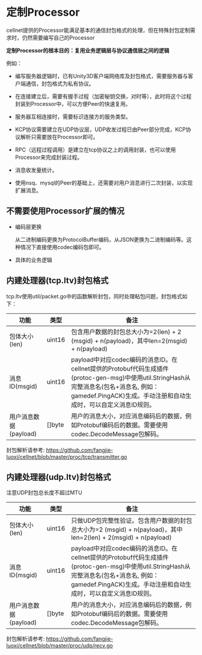 # 定制Processor
cellnet提供的Processor能满足基本的通信封包格式的处理，但在特殊封包定制需求时，仍然需要编写自己的Processor

**定制Processor的根本目的：复用业务逻辑层与协议通信层之间的逻辑**

例如：
- 编写服务器逻辑时，已有Unity3D客户端网络库及封包格式，需要服务器与客户端通信，封包格式为私有协议。

- 在连接建立后，需要有握手过程（加密秘钥交换，对时等），此时将这个过程封装到Processor中，可以方便Peer的快速复用。

- 服务器互相连接时，需要标识连接方的服务类型。

- KCP协议需要建立在UDP协议层，UDP收发过程已由Peer部分完成，KCP协议解析只需要放在Processor即可。

- RPC（远程过程调用）是建立在tcp协议之上的调用封装，也可以使用Processor来完成封装过程。

- 消息收发量统计。

- 使用nsq、mysql的Peer的基础上，还需要对用户消息进行二次封装，以实现扩展消息。

## 不需要使用Processor扩展的情况

- 编码层更换

   从二进制编码更换为ProtocolBuffer编码，从JSON更换为二进制编码等。这种情况下直接使用codec编码包即可。

- 具体的业务逻辑


## 内建处理器(tcp.ltv)封包格式

tcp.ltv使用util/packet.go中的函数解析封包，同时处理粘包问题，封包格式如下：

功能 | 类型 | 备注
---|---|---
包体大小(len) | uint16 | 包含用户数据的封包总大小为=2(len) + 2 (msgid) + n(payload)，其中len=2(msgid) + n(payload)
消息ID(msgid) | uint16 | payload中对应codec编码的消息ID。在cellnet提供的Protobuf代码生成插件(protoc-gen-msg)中使用util.StringHash从完整消息名(包名+消息名, 例如：gamedef.PingACK)生成。手动注册和自动生成时，可以自定义消息ID规则。
用户消息数据(payload) | []byte | 用户的消息大小，对应消息编码后的数据，例如Protobuf编码后的数据。需要使用codec.DecodeMessage包解码。



封包解析请参考:
https://github.com/fangjie-luoxi/cellnet/blob/master/proc/tcp/transmitter.go


## 内建处理器(udp.ltv)封包格式

注意UDP封包总长度不超过MTU

功能 | 类型 | 备注
---|---|---
包体大小(len) | uint16 | 只做UDP包完整性验证。包含用户数据的封包总大小为=2 (msgid) + n(payload)，其中len=2(len) + 2(msgid) + n(payload)
消息ID(msgid) | uint16 | payload中对应codec编码的消息ID。在cellnet提供的Protobuf代码生成插件(protoc-gen-msg)中使用util.StringHash从完整消息名(包名+消息名, 例如：gamedef.PingACK)生成。手动注册和自动生成时，可以自定义消息ID规则。
用户消息数据(payload) | []byte | 用户的消息大小，对应消息编码后的数据，例如Protobuf编码后的数据。需要使用codec.DecodeMessage包解码。

封包解析请参考:
https://github.com/fangjie-luoxi/cellnet/blob/master/proc/udp/recv.go
